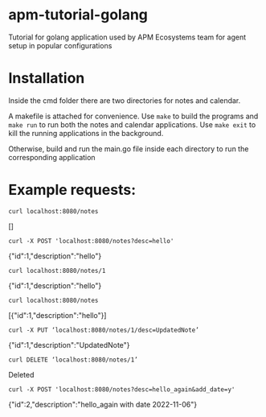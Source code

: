 # apm-tutorial-golang
Tutorial for golang application used by APM Ecosystems team for agent setup in popular configurations

# Installation

Inside the cmd folder there are two directories for notes and calendar.

A makefile is attached for convenience. Use `make` to build the programs and `make run` to run both the notes and calendar applications. Use `make exit` to kill the running applications in the background.

Otherwise, build and run the main.go file inside each directory to run the corresponding application

# Example requests:

`curl localhost:8080/notes`

[]

`curl -X POST 'localhost:8080/notes?desc=hello'`

{"id":1,"description":"hello"}

`curl localhost:8080/notes/1`

{"id":1,"description":"hello"}

`curl localhost:8080/notes`

[{"id":1,"description":"hello"}]

`curl -X PUT ‘localhost:8080/notes/1/desc=UpdatedNote’`

{"id":1,"description":"UpdatedNote"}

`curl DELETE ‘localhost:8080/notes/1’`

Deleted

`curl -X POST 'localhost:8080/notes?desc=hello_again&add_date=y'`

{"id":2,"description":"hello_again with date 2022-11-06"}
